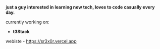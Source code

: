**just a guy interested in learning new tech, loves to code casually every day.**

currently working on:
- **t3Stack**

webiste - https://sr3x0r.vercel.app
